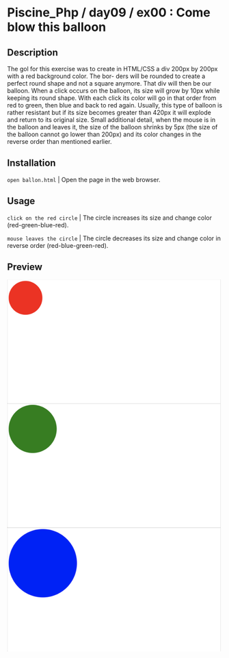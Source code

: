 # Piscine_Php / day09 / ex00 : Come blow this balloon

## Description
The gol for this exercise was to create in HTML/CSS a div 200px by 200px with a red background color. The bor- ders will be rounded to create a perfect round shape and not a square anymore. That div will then be our balloon. When a click occurs on the balloon, its size will grow by 10px while keeping its round shape. With each click its color will go in that order from red to green, then blue and back to red again. Usually, this type of balloon is rather resistant but if its size becomes greater than 420px it will explode and return to its original size. Small additional detail, when the mouse is in the balloon and leaves it, the size of the balloon shrinks by 5px (the size of the balloon cannot go lower than 200px) and its color changes in the reverse order than mentioned earlier.

## Installation
`open ballon.html` | Open the page in the web browser.

## Usage
`click on the red circle` | The circle increases its size and change color (red-green-blue-red).

`mouse leaves the circle` | The circle decreases its size and change color in reverse order (red-blue-green-red).

## Preview

<img src="../../resources/images/balloon.png" width="500">
